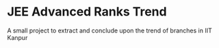 # JEE Advanced Ranks Trend
A small project to extract and conclude upon the trend of branches in IIT Kanpur
